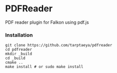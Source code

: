 # PDFReader
PDF reader plugin for Falkon using pdf.js

### Installation
```
git clone https://github.com/tarptaeya/pdfreader
cd pdfreader
mkdir _build
cd _build
cmake ..
make install # or sudo make install
```
